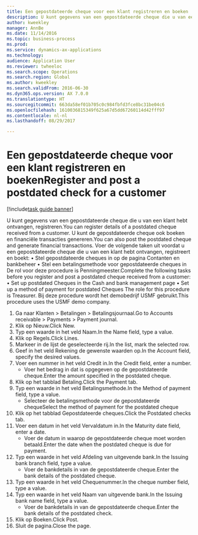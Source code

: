 ```yaml
--- 
title: Een gepostdateerde cheque voor een klant registreren en boeken
description: U kunt gegevens van een gepostdateerde cheque die u van een klant hebt ontvangen, registreren.
author: kweekley
manager: AnnBe
ms.date: 11/14/2016
ms.topic: business-process
ms.prod: 
ms.service: dynamics-ax-applications
ms.technology: 
audience: Application User
ms.reviewer: twheeloc
ms.search.scope: Operations
ms.search.region: Global
ms.author: kweekley
ms.search.validFrom: 2016-06-30
ms.dyn365.ops.version: AX 7.0.0
ms.translationtype: HT
ms.sourcegitcommit: 663da58ef01b705c0c984fbfd3fce8bc31be04c6
ms.openlocfilehash: 1610036815349f625a67d5dd67260114d42fff97
ms.contentlocale: nl-nl
ms.lasthandoff: 08/29/2017

---
```

# <a name="register-and-post-a-postdated-check-for-a-customer"></a><span data-ttu-id="a0d6b-103">Een gepostdateerde cheque voor een klant registreren en boeken</span><span class="sxs-lookup"><span data-stu-id="a0d6b-103">Register and post a postdated check for a customer</span></span>

[!include[task guide banner](../../includes/task-guide-banner.md)]

<span data-ttu-id="a0d6b-104">U kunt gegevens van een gepostdateerde cheque die u van een klant hebt ontvangen, registreren.</span><span class="sxs-lookup"><span data-stu-id="a0d6b-104">You can register details of a postdated cheque received from a customer.</span></span> <span data-ttu-id="a0d6b-105">U kunt de gepostdateerde cheque ook boeken en financiële transacties genereren.</span><span class="sxs-lookup"><span data-stu-id="a0d6b-105">You can also post the postdated cheque and generate financial transactions.</span></span>   <span data-ttu-id="a0d6b-106">Voer de volgende taken uit voordat u een gepostdateerde cheque die u van een klant hebt ontvangen, registreert en boekt:   • Stel gepostdateerde cheques in op de pagina Contanten en bankbeheer • Stel een betalingsmethode voor gepostdateerde cheques in   De rol voor deze procedure is Penningmeester.</span><span class="sxs-lookup"><span data-stu-id="a0d6b-106">Complete the following tasks before you register and post a postdated cheque received from a customer:   • Set up postdated Cheques in the Cash and bank management page • Set up a method of payment for postdated Cheques   The role for this procedure is Treasurer.</span></span> <span data-ttu-id="a0d6b-107">Bij deze procedure wordt het demobedrijf USMF gebruikt.</span><span class="sxs-lookup"><span data-stu-id="a0d6b-107">This procedure uses the USMF demo company.</span></span>

1. <span data-ttu-id="a0d6b-108">Ga naar Klanten > Betalingen > Betalingsjournaal.</span><span class="sxs-lookup"><span data-stu-id="a0d6b-108">Go to Accounts receivable > Payments > Payment journal.</span></span>
2. <span data-ttu-id="a0d6b-109">Klik op Nieuw.</span><span class="sxs-lookup"><span data-stu-id="a0d6b-109">Click New.</span></span>
3. <span data-ttu-id="a0d6b-110">Typ een waarde in het veld Naam.</span><span class="sxs-lookup"><span data-stu-id="a0d6b-110">In the Name field, type a value.</span></span>
4. <span data-ttu-id="a0d6b-111">Klik op Regels.</span><span class="sxs-lookup"><span data-stu-id="a0d6b-111">Click Lines.</span></span>
5. <span data-ttu-id="a0d6b-112">Markeer in de lijst de geselecteerde rij.</span><span class="sxs-lookup"><span data-stu-id="a0d6b-112">In the list, mark the selected row.</span></span>
6. <span data-ttu-id="a0d6b-113">Geef in het veld Rekening de gewenste waarden op.</span><span class="sxs-lookup"><span data-stu-id="a0d6b-113">In the Account field, specify the desired values.</span></span>
7. <span data-ttu-id="a0d6b-114">Voer een nummer in het veld Credit in.</span><span class="sxs-lookup"><span data-stu-id="a0d6b-114">In the Credit field, enter a number.</span></span>
    * <span data-ttu-id="a0d6b-115">Voer het bedrag in dat is opgegeven op de gepostdateerde cheque.</span><span class="sxs-lookup"><span data-stu-id="a0d6b-115">Enter the amount specified in the postdated cheque.</span></span>  
8. <span data-ttu-id="a0d6b-116">Klik op het tabblad Betaling.</span><span class="sxs-lookup"><span data-stu-id="a0d6b-116">Click the Payment tab.</span></span>
9. <span data-ttu-id="a0d6b-117">Typ een waarde in het veld Betalingsmethode.</span><span class="sxs-lookup"><span data-stu-id="a0d6b-117">In the Method of payment field, type a value.</span></span>
    * <span data-ttu-id="a0d6b-118">Selecteer de betalingsmethode voor de gepostdateerde cheque</span><span class="sxs-lookup"><span data-stu-id="a0d6b-118">Select the method of payment for the postdated cheque</span></span>  
10. <span data-ttu-id="a0d6b-119">Klik op het tabblad Gepostdateerde cheques.</span><span class="sxs-lookup"><span data-stu-id="a0d6b-119">Click the Postdated checks tab.</span></span>
11. <span data-ttu-id="a0d6b-120">Voer een datum in het veld Vervaldatum in.</span><span class="sxs-lookup"><span data-stu-id="a0d6b-120">In the Maturity date field, enter a date.</span></span>
    * <span data-ttu-id="a0d6b-121">Voer de datum in waarop de gepostdateerde cheque moet worden betaald.</span><span class="sxs-lookup"><span data-stu-id="a0d6b-121">Enter the date when the postdated cheque is due for payment.</span></span>  
12. <span data-ttu-id="a0d6b-122">Typ een waarde in het veld Afdeling van uitgevende bank.</span><span class="sxs-lookup"><span data-stu-id="a0d6b-122">In the Issuing bank branch field, type a value.</span></span>
    * <span data-ttu-id="a0d6b-123">Voer de bankdetails in van de gepostdateerde cheque.</span><span class="sxs-lookup"><span data-stu-id="a0d6b-123">Enter the bank details of the postdated cheque.</span></span>  
13. <span data-ttu-id="a0d6b-124">Typ een waarde in het veld Chequenummer.</span><span class="sxs-lookup"><span data-stu-id="a0d6b-124">In the cheque number field, type a value.</span></span>
14. <span data-ttu-id="a0d6b-125">Typ een waarde in het veld Naam van uitgevende bank.</span><span class="sxs-lookup"><span data-stu-id="a0d6b-125">In the Issuing bank name field, type a value.</span></span>
    * <span data-ttu-id="a0d6b-126">Voer de bankdetails in van de gepostdateerde cheque.</span><span class="sxs-lookup"><span data-stu-id="a0d6b-126">Enter the bank details of the postdated check.</span></span>  
15. <span data-ttu-id="a0d6b-127">Klik op Boeken.</span><span class="sxs-lookup"><span data-stu-id="a0d6b-127">Click Post.</span></span>
16. <span data-ttu-id="a0d6b-128">Sluit de pagina.</span><span class="sxs-lookup"><span data-stu-id="a0d6b-128">Close the page.</span></span>


